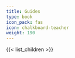 ```yaml
---
title: Guides
type: book
icon_pack: fas
icon: chalkboard-teacher
weight: 190
---
```


{{< list_children >}}
